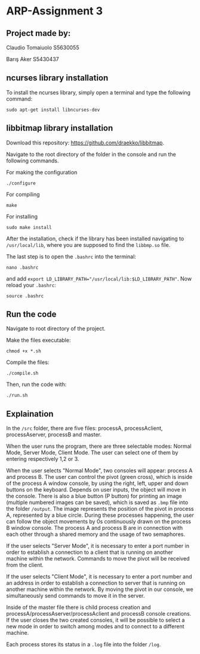 # ARP-Assignment 3

## Project made by:

Claudio Tomaiuolo S5630055

Barış Aker S5430437

## ncurses library installation
To install the ncurses library, simply open a terminal and type the following command:
```console
sudo apt-get install libncurses-dev
```
## libbitmap library installation
Download this repository: https://github.com/draekko/libbitmap.

Navigate to the root directory of the folder in the console and run the following commands.

For making the configuration
```console
./configure 
```

For compiling
```console
make
```

For installing
```console
sudo make install
```

After the installation, check if the library has been installed navigating to `/usr/local/lib`, where you are supposed to find the `libbmp.so` file.

The last step is to open the `.bashrc` into the terminal:
```console
nano .bashrc
```
and add `export LD_LIBRARY_PATH="/usr/local/lib:$LD_LIBRARY_PATH"`.
Now reload your `.bashrc`:
```console
source .bashrc
```

## Run the code
Navigate to root directory of the project.

Make the files executable:
```console
chmod +x *.sh
```
Compile the files:
```console
./compile.sh
```
Then, run the code with:
```console
./run.sh
```

## Explaination
In the `/src` folder, there are five files: processA, processAclient, processAserver, processB and master.

When the user runs the program, there are three selectable modes: Normal Mode, Server Mode, Client Mode. The user can select one of them by entering respectively 1,2 or 3.

When the user selects "Normal Mode", two consoles will appear: process A and process B. The user can control the pivot (green cross), which is inside of the process A window console, by using the right, left, upper and down buttons on the keyboard. Depends on user inputs, the object will move in the console. There is also a blue button (P button) for printing an image (multiple numbered images can be saved), which is saved as `.bmp` file into the folder `/output`. The image represents the position of the pivot in process A, represented by a blue circle. 
During these processes happening, the user can follow the object movements by 0s continuously drawn on the process B window console.
The process A and process B are in connection with each other through a shared memory and the usage of two semaphores.

If the user selects "Server Mode", it is necessary to enter a port number in order to establish a connection to a client that is running on another machine within the network. Commands to move the pivot will be received from the client.

If the user selects "Client Mode", it is necessary to enter a port number and an address in order to establish a connection to server that is running on another machine within the network. By moving the pivot in our console, we simultaneously send commands to move it in the server.

Inside of the master file there is child process creation and processA/processAserver/processAclient and processB console creations. If the user closes the two created consoles, it will be possible to select a new mode in order to switch among modes and to connect to a different machine.

Each process stores its status in a `.log` file into the folder `/log`.
